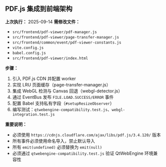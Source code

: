 ## PDF.js 集成到前端架构
**上次执行：** 2025-09-14
**需修改文件：**
- `src/frontend/pdf-viewer/pdf-manager.js`
- `src/frontend/pdf-viewer/page-transfer-manager.js`
- `src/frontend/common/event/pdf-viewer-constants.js`
- `vite.config.js`
- `babel.config.js`
- `src/frontend/pdf-viewer/index.html`

**步骤：**
1. 引入 PDF.js CDN 并配置 worker
2. 实现 LRU 页面缓存（page-transfer-manager.js）
3. 集成 WebGL 检测与 Canvas 回退（webgl-detector.js）
4. 通过 EventBus 发布 `FILE.LOAD.SUCCESS/ERROR` 事件
5. 配置 Babel 支持私有字段（`#setupResizeObserver`）
6. 编写测试：`qtwebengine-compatibility.test.js`、`webgl-integration.test.js`

**重要说明：**
- 必须使用 `https://cdnjs.cloudflare.com/ajax/libs/pdf.js/3.4.120/` 版本
- 所有事件必须使用命名导入，禁止默认导入
- 所有 `emit(undefined)` 必须替换为 `emit(null)`
- 必须通过 `qtwebengine-compatibility.test.js` 验证 QtWebEngine 环境兼容性